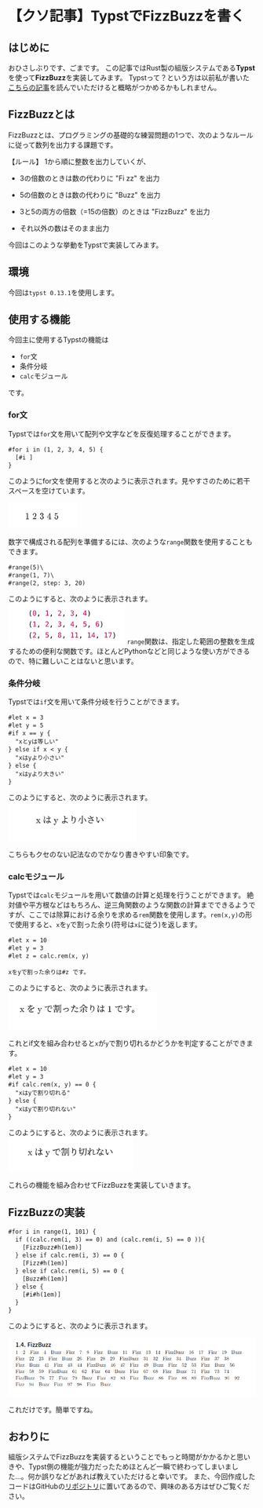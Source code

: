 # 【クソ記事】TypstでFizzBuzzを書く

## はじめに
おひさしぶりです、ごまです。
この記事ではRust製の組版システムである**Typst**を使って**FizzBuzz**を実装してみます。
Typstって？という方は以前私が書いた[こちらの記事](https://oucrc.net/articles/ceqdf3jgz7z)を読んでいただけると概略がつかめるかもしれません。

## FizzBuzzとは
FizzBuzzとは、プログラミングの基礎的な練習問題の1つで、次のようなルールに従って数列を出力する課題です。


【ルール】
1から順に整数を出力していくが、

- 3の倍数のときは数の代わりに "Fi zz" を出力

- 5の倍数のときは数の代わりに "Buzz" を出力

- 3と5の両方の倍数（=15の倍数）のときは "FizzBuzz" を出力

- それ以外の数はそのまま出力

今回はこのような挙動をTypstで実装してみます。

## 環境
今回は`typst 0.13.1`を使用します。

## 使用する機能
今回主に使用するTypstの機能は
- `for`文
- 条件分岐
- `calc`モジュール

です。

### for文
Typstでは`for`文を用いて配列や文字などを反復処理することができます。

```typst
#for i in (1, 2, 3, 4, 5) {
  [#i ]
}
```

このようにfor文を使用すると次のように表示されます。見やすさのために若干スペースを空けています。

![for文の記法](./images/for_1.png)

数字で構成される配列を準備するには、次のような`range`関数を使用することもできます。

```typst
#range(5)\
#range(1, 7)\
#range(2, step: 3, 20)
```
このようにすると、次のように表示されます。
![for文の記法](./images/for_2.png)
`range`関数は、指定した範囲の整数を生成するための便利な関数です。ほとんどPythonなどと同じような使い方ができるので、特に難しいことはないと思います。

### 条件分岐
Typstでは`if`文を用いて条件分岐を行うことができます。

```typst
#let x = 3
#let y = 5
#if x == y {
  "xとyは等しい"
} else if x < y {
  "xはyより小さい"
} else {
  "xはyより大きい"
}
```

このようにすると、次のように表示されます。
![条件分岐の記法](./images/if_1.png)

こちらもクセのない記法なのでかなり書きやすい印象です。

### calcモジュール
Typstでは`calc`モジュールを用いて数値の計算と処理を行うことができます。
絶対値や平方根などはもちろん、逆三角関数のような関数の計算までできるようですが、ここでは除算における余りを求める`rem`関数を使用します。`rem(x,y)`の形で使用すると、`x`を`y`で割った余り(符号は`x`に従う)を返します。
```typst
#let x = 10
#let y = 3
#let z = calc.rem(x, y)

xをyで割った余りは#z です。
```
このようにすると、次のように表示されます。
![calcモジュールの記法](./images/calc_1.png)

これとif文を組み合わせると`x`が`y`で割り切れるかどうかを判定することができます。
```typst
#let x = 10
#let y = 3
#if calc.rem(x, y) == 0 {
  "xはyで割り切れる"
} else {
  "xはyで割り切れない"
}
```
このようにすると、次のように表示されます。
![calcモジュールの記法](./images/calc_2.png)

これらの機能を組み合わせてFizzBuzzを実装していきます。

## FizzBuzzの実装
```typst
#for i in range(1, 101) {
  if ((calc.rem(i, 3) == 0) and (calc.rem(i, 5) == 0 )){
    [FizzBuzz#h(1em)]
  } else if calc.rem(i, 3) == 0 {
    [Fizz#h(1em)]
  } else if calc.rem(i, 5) == 0 {
    [Buzz#h(1em)]  
  } else {
    [#i#h(1em)]
  }
}
```

このようにすると、次のように表示されます。

![FizzBuzzの実装](./images/fizzbuzz.png)

これだけです。簡単ですね。

## おわりに
組版システムでFizzBuzzを実装するということでもっと時間がかかるかと思いきや、Typst側の機能が強力だったためほとんど一瞬で終わってしまいました...。何か誤りなどがあれば教えていただけると幸いです。
また、今回作成したコードはGitHubの[リポジトリ](https://github.com/gomazarashi/typst_fizzbuzz)に置いてあるので、興味のある方はぜひご覧ください。

